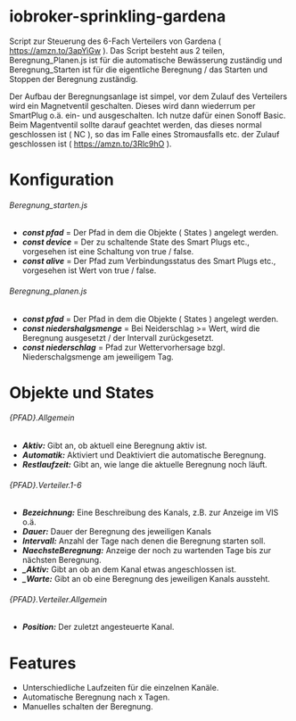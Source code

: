 # iobroker-sprinkling-gardena

Script zur Steuerung des 6-Fach Verteilers von Gardena ( https://amzn.to/3apYiGw ).
Das Script besteht aus 2 teilen, Beregnung_Planen.js ist für die automatische Bewässerung zuständig und Beregnung_Starten ist für die eigentliche Beregnung / das Starten und Stoppen der Beregnung zuständig.

Der Aufbau der Beregnungsanlage ist simpel, vor dem Zulauf des Verteilers wird ein Magnetventil geschalten. Dieses wird dann wiederrum per SmartPlug o.ä. ein- und ausgeschalten. Ich nutze dafür einen Sonoff Basic. Beim Magentventil sollte darauf geachtet werden, das dieses normal geschlossen ist ( NC ), so das im Falle eines Stromausfalls etc. der Zulauf geschlossen ist ( https://amzn.to/3Rlc9hO ).

# Konfiguration

###### Beregnung_starten.js

- ***const pfad*** = Der Pfad in dem die Objekte ( States ) angelegt werden.
- ***const device*** = Der zu schaltende State des Smart Plugs etc., vorgesehen ist eine Schaltung von true / false.
- ***const alive*** = Der Pfad zum Verbindungsstatus des Smart Plugs etc., vorgesehen ist Wert von true / false.

###### Beregnung_planen.js

- ***const pfad*** = Der Pfad in dem die Objekte ( States ) angelegt werden.
- ***const niedershalgsmenge*** = Bei Neiderschlag >= Wert, wird die Beregnung ausgesetzt / der Intervall zurückgesetzt.
- ***const niederschlag*** = Pfad zur Wettervorhersage bzgl. Niederschalgsmenge am jeweiligem Tag.

# Objekte und States

###### {PFAD}.Allgemein

- ***Aktiv:*** Gibt an, ob aktuell eine Beregnung aktiv ist.
- ***Automatik:*** Aktiviert und Deaktiviert die automatische Beregnung.
- ***Restlaufzeit:*** Gibt an, wie lange die aktuelle Beregnung noch läuft.

###### {PFAD}.Verteiler.1-6

- ***Bezeichnung:*** Eine Beschreibung des Kanals, z.B. zur Anzeige im VIS o.ä.
- ***Dauer:*** Dauer der Beregnung des jeweiligen Kanals
- ***Intervall:*** Anzahl der Tage nach denen die Beregnung starten soll.
- ***NaechsteBeregnung:*** Anzeige der noch zu wartenden Tage bis zur nächsten Beregnung.
- ***_Aktiv:*** Gibt an ob an dem Kanal etwas angeschlossen ist.
- ***_Warte:*** Gibt an ob eine Beregnung des jeweiligen Kanals aussteht.

###### {PFAD}.Verteiler.Allgemein

- ***Position:*** Der zuletzt angesteuerte Kanal.

# Features

- Unterschiedliche Laufzeiten für die einzelnen Kanäle.
- Automatische Beregnung nach x Tagen.
- Manuelles schalten der Beregnung.
